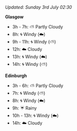 *Updated: Sunday 3rd July 02:30*

**Glasgow**

* 3h - 7h: :partly_sunny: Partly Cloudy
* 8h: :cyclone: Windy (:cloud:)
* 9h - 11h: :cyclone: Windy (:partly_sunny:)
* 12h: :cloud: Cloudy
* 13h: :cyclone: Windy (:cloud:)
* 14h: :cyclone: Windy (:partly_sunny:)

**Edinburgh**

* 3h - 6h: :partly_sunny: Partly Cloudy
* 7h: :cyclone: Windy (:partly_sunny:)
* 8h: :cyclone: Windy (:cloud:)
* 9h: :umbrella: Rainy
* 10h - 13h: :cyclone: Windy (:cloud:)
* 14h: :cloud: Cloudy
